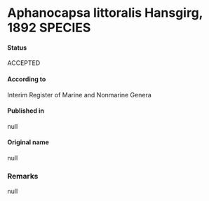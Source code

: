 # Aphanocapsa littoralis Hansgirg, 1892 SPECIES

#### Status
ACCEPTED

#### According to
Interim Register of Marine and Nonmarine Genera

#### Published in
null

#### Original name
null

### Remarks
null